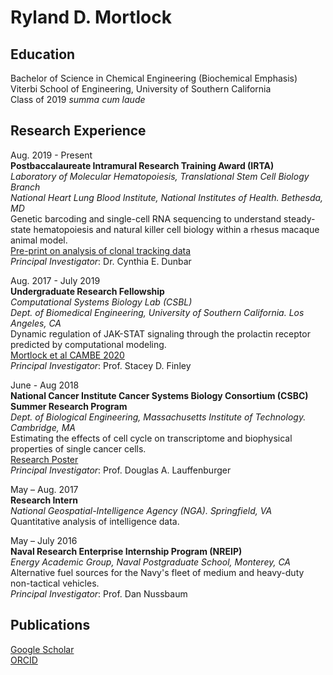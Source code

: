 # Ryland D. Mortlock
## Education
Bachelor of Science in Chemical Engineering (Biochemical Emphasis)\
Viterbi School of Engineering, University of Southern California\
Class of 2019 *summa cum laude*

## Research Experience
Aug. 2019 - Present\
**Postbaccalaureate Intramural Research Training Award (IRTA)**\
*Laboratory of Molecular Hematopoiesis, Translational Stem Cell Biology Branch*\
*National Heart Lung Blood Institute, National Institutes of Health. Bethesda, MD*\
Genetic barcoding and single-cell RNA sequencing to understand steady-state hematopoiesis and natural killer cell biology within a rhesus macaque animal model.\
[Pre-print on analysis of clonal tracking data](https://www.biorxiv.org/content/10.1101/2020.07.23.212787v2)\
*Principal Investigator*: Dr. Cynthia E. Dunbar

Aug. 2017 - July 2019\
**Undergraduate Research Fellowship**\
*Computational Systems Biology Lab (CSBL)*\
*Dept. of Biomedical Engineering, University of Southern California. Los Angeles, CA*\
Dynamic regulation of JAK-STAT signaling through the prolactin receptor predicted by computational modeling.\
[Mortlock et al CAMBE 2020](https://link.springer.com/article/10.1007/s12195-020-00647-8)\
*Principal Investigator*: Prof. Stacey D. Finley

June - Aug 2018\
**National Cancer Institute Cancer Systems Biology Consortium (CSBC) Summer Research Program**\
*Dept. of Biological Engineering, Massachusetts Institute of Technology. Cambridge, MA*\
Estimating the effects of cell cycle on transcriptome and biophysical properties of single cancer cells.\
[Research Poster](https://github.com/ryland-mortlock/ryland-mortlock.github.io/blob/main/Mortlock%20CSBC%20Poster.pdf)\
*Principal Investigator*: Prof. Douglas A. Lauffenburger

May – Aug. 2017\
**Research Intern**\
*National Geospatial-Intelligence Agency (NGA). Springfield, VA*\
Quantitative analysis of intelligence data. 

May – July 2016\
**Naval Research Enterprise Internship Program (NREIP)**\
*Energy Academic Group, Naval Postgraduate School, Monterey, CA*\
Alternative fuel sources for the Navy's fleet of medium and heavy-duty non-tactical vehicles.\
*Principal Investigator*: Prof. Dan Nussbaum

## Publications
[Google Scholar](https://scholar.google.com/citations?user=1nZ0kCcAAAAJ&hl=en)\
[ORCID](https://orcid.org/0000-0001-9666-4394)
